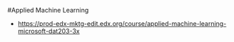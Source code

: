 #Applied Machine Learning
- https://prod-edx-mktg-edit.edx.org/course/applied-machine-learning-microsoft-dat203-3x